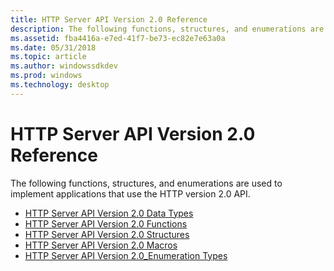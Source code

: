 ```yaml
---
title: HTTP Server API Version 2.0 Reference
description: The following functions, structures, and enumerations are used to implement applications that use the HTTP version 2.0 API.
ms.assetid: fba4416a-e7ed-41f7-be73-ec82e7e63a0a
ms.date: 05/31/2018
ms.topic: article
ms.author: windowssdkdev
ms.prod: windows
ms.technology: desktop
---
```


# HTTP Server API Version 2.0 Reference

The following functions, structures, and enumerations are used to implement applications that use the HTTP version 2.0 API.

-   [HTTP Server API Version 2.0 Data Types](http-server-api-version-2-0-data-types.md)
-   [HTTP Server API Version 2.0 Functions](http-server-api-version-2-0-functions.md)
-   [HTTP Server API Version 2.0 Structures](http-server-api-version-2-0-structures.md)
-   [HTTP Server API Version 2.0 Macros](http-server-api-version-2-0-macros.md)
-   [HTTP Server API Version 2.0\_Enumeration Types](http-server-api-version-2-0-enumeration-types.md)

 

 




